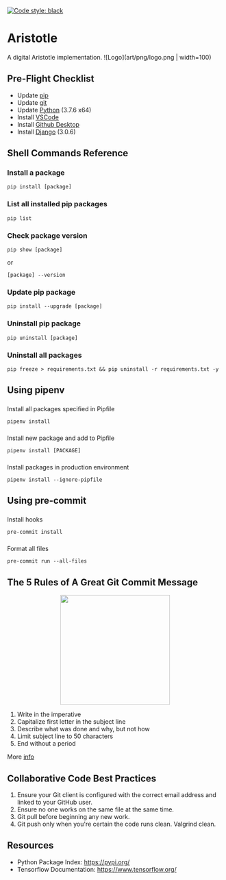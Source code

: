 [![Code style: black](https://img.shields.io/badge/code%20style-black-000000.svg)](https://github.com/psf/black)

# Aristotle
A digital Aristotle implementation.
![Logo](art/png/logo.png | width=100)

## Pre-Flight Checklist
* Update [pip](https://pypi.org/project/pip/)
* Update [git](https://git-scm.com/)
* Update [Python](https://www.python.org/) (3.7.6 x64)
* Install [VSCode](https://code.visualstudio.com/)
* Install [Github Desktop](https://desktop.github.com/)
* Install [Django](https://www.djangoproject.com/) (3.0.6)

## Shell Commands Reference
### Install a package
```
pip install [package] 
```

### List all installed pip packages
```
pip list
```

### Check package version
```
pip show [package]
```
or
```
[package] --version
```

### Update pip package
```
pip install --upgrade [package]
```

### Uninstall pip package
```
pip uninstall [package]
```

### Uninstall all packages
```
pip freeze > requirements.txt && pip uninstall -r requirements.txt -y
```

## Using pipenv

###
Install all packages specified in Pipfile
```
pipenv install
```

###
Install new package and add to Pipfile
```
pipenv install [PACKAGE]
```

###
Install packages in production environment
```
pipenv install --ignore-pipfile
```

## Using pre-commit

###
Install hooks
```
pre-commit install
```

###
Format all files
```
pre-commit run --all-files
```


## The 5 Rules of A Great Git Commit Message
<p align="center">
  <img src="https://imgs.xkcd.com/comics/git_commit.png" width="256">
</p>

1. Write in the imperative
2. Capitalize first letter in the subject line 
3. Describe what was done and why, but not how
4. Limit subject line to 50 characters
5. End without a period

More [info](https://www.theserverside.com/video/Follow-these-git-commit-message-guidelines)

## Collaborative Code Best Practices

1. Ensure your Git client is configured with the correct email address and linked to your GitHub user.
2. Ensure no one works on the same file at the same time.
3. Git pull before beginning any new work.
4. Git push only when you're certain the code runs clean. Valgrind clean.

## Resources
* Python Package Index: https://pypi.org/
* Tensorflow Documentation: https://www.tensorflow.org/
